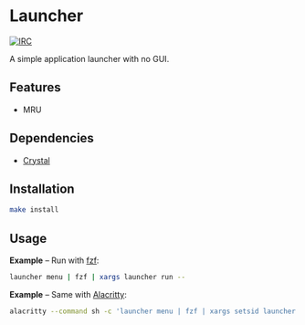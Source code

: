 # Launcher

[![IRC](https://img.shields.io/badge/IRC-%23launcher-blue)](https://webchat.freenode.net/#launcher)

A simple application launcher with no GUI.

## Features

- MRU

## Dependencies

- [Crystal]

## Installation

``` sh
make install
```

## Usage

**Example** – Run with [fzf]:

``` sh
launcher menu | fzf | xargs launcher run --
```

**Example** – Same with [Alacritty]:

``` sh
alacritty --command sh -c 'launcher menu | fzf | xargs setsid launcher run --'
```

[Crystal]: https://crystal-lang.org
[fzf]: https://github.com/junegunn/fzf
[Alacritty]: https://github.com/alacritty/alacritty
